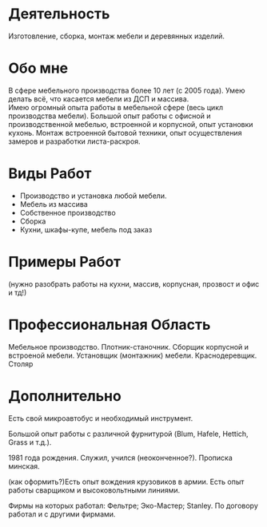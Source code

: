 
Деятельность
===
Изготовление, сборка, монтаж мебели и деревянных изделий.

Обо мне
===
В сфере мебельного производства более 10 лет (с 2005 года).
Умею делать всё, что касается мебели из ДСП и массива.  
Имею огромный опыта работы в мебельной сфере (весь цикл производства мебели).
Большой опыт работы с офисной и производственной мебелью, встроенной и корпусной, опыт установки кухонь. 
Монтаж встроенной бытовой техники, опыт осуществления замеров и разработки листа-раскроя.

Виды Работ
===
- Производство и установка любой мебели.
- Мебель из массива
- Собственное производство
- Сборка 
- Кухни, шкафы-купе, мебель под заказ

Примеры Работ
=== 
(нужно разобрать работы на кухни, массив, корпусная, прозвост и офис и тд!)

Профессиональная Область
===
Мебельное производство. 
Плотник-станочник.
Сборщик корпусной и встроеной мебели. 
Установщик (монтажник) мебели.
Краснодеревщик. 
Столяр

Дополнительно
===
Есть свой микроавтобус и необходимый инструмент.

Большой опыт работы с различной фурнитурой (Blum, Hafele, Hettich, Grass и т.д.).

1981 года рождения.  Служил, учился (неоконченное?). Прописка минская.

(как оформить?)Есть опыт вождения крузовиков в армии. Есть опыт работы сварщиком и высоковольтными линиями. 

Фирмы на которых работал: Фельтре; Эко-Мастер; Stanley. По договору работал и с другими фирмами. 


